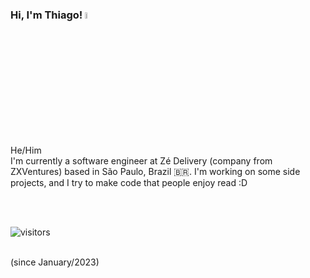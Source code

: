 ### Hi, I'm Thiago! <img src="https://media.giphy.com/media/hvRJCLFzcasrR4ia7z/giphy.gif" width="5%">
He/Him 
<br/>
I'm currently a software engineer at Zé Delivery (company from ZXVentures) based in São Paulo, Brazil 🇧🇷. I'm working on some side projects, and I try to make code that people enjoy read :D
<br/>
<br/>


<br/>
<p><img src="https://visitor-badge.glitch.me/badge?page_id=pereirathi.pereirathi" alt="visitors"> </p>
<br/> (since January/2023)

